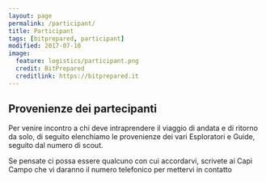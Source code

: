 ```yaml
---
layout: page
permalink: /participant/
title: Participant
tags: [bitprepared, participant]
modified: 2017-07-10
image:
  feature: logistics/participant.png 
  credit: BitPrepared
  creditlink: https://bitprepared.it
---
```

<link rel="stylesheet" href="https://unpkg.com/leaflet@1.1.0/dist/leaflet.css" integrity="sha512-wcw6ts8Anuw10Mzh9Ytw4pylW8+NAD4ch3lqm9lzAsTxg0GFeJgoAtxuCLREZSC5lUXdVyo/7yfsqFjQ4S+aKw==" crossorigin=""/>

<script src="https://unpkg.com/leaflet@1.1.0/dist/leaflet.js" integrity="sha512-mNqn2Wg7tSToJhvHcqfzLMU6J4mkOImSPTxVZAdo+lcPlk+GhZmYgACEe0x35K7YzW1zJ7XyJV/TT1MrdXvMcA==" crossorigin=""></script>

<h2>Provenienze dei partecipanti</h2>

<p>Per venire incontro a chi deve intraprendere il viaggio di andata e di ritorno da solo, 
di seguito elenchiamo le provenienze dei vari Esploratori e Guide, seguito dal numero di scout.
</p>

<p>Se pensate ci possa essere qualcuno con cui accordarvi, scrivete ai Capi Campo che vi daranno il numero telefonico per mettervi in contatto
</p>

<div id='map'></div>

<br/>
<!--
<table>
<tr><th>Consulta questa pagina di tanto in tanto per avere aggiornamenti!!</th></tr>
<tr><th>Citta</th><th>Provincia</th></tr>
  <tr><td>Pontecchio Polesine</td><td>Rovigo</td></tr>
  <tr><td>Roma</td><td>	Roma</td></tr>
  <tr><td>Roma</td><td>	Roma</td></tr>
  <tr><td>Biella</td><td>	Biella</td></tr>
  <tr><td>Pesaro</td><td>	Pesaro-Urbino</td></tr>
  <tr><td>Pesaro</td><td>	Pesaro-Urbino</td></tr>
  <tr><td>Roma</td><td>	Roma</td></tr>
  <tr><td>Padova</td><td>	Padova</td></tr>
  <tr><td>Gardone Val Trompia	</td><td> Brescia</td></tr>
  <tr><td>San Mauro in Valle</td><td>Forlì-Cesena</td></tr>
  <tr><td>Fellegara</td><td>	Reggio Emilia</td></tr>
  <tr><td>Bussolengo</td><td>	Verona</td></tr>
  <tr><td>Conselve</td><td>	Padova</td></tr>
  <tr><td>San Vito al Tagliamente</td><td>	Pordenone</td></tr>
  <tr><td>Castel Maggiore</td><td>	Bologna</td></tr>
  <tr><td>Latina</td><td>	Latina</td></tr>
  <tr><td>Dusino San Michele</td><td> Asti</td></tr>
  <tr><td>Pistoia</td><td>	Pistoia</td></tr>
  <tr><td>Bari</td><td>	Bari</td></tr>
  <tr><td>Padova</td><td>	Padova</td></tr>
  <tr><td>Pieve di Cento</td><td>	Bologna</td></tr>
  <tr><td>Pieve di Cento</td><td>	Bologna</td></tr>
  <tr><td>Vedano al Lambro</td><td>	Monza-Brianza</td></tr>
  <tr><td>Quinto di Treviso</td><td>	Treviso</td></tr>
  <tr><td>Castelmassa</td><td>	Rovigo</td></tr>
  <tr><td>Latina</td><td>	Latina</td></tr>
  <tr><td>Milano</td><td>	Milano</td></tr>
  <tr><td>Spoltore</td><td>	Pescara</td></tr>
</table>
-->

<script>
	var map = L.map('map').setView([44, 12], 6);
  map.locate({setView: true, maxZoom: 6});

	L.tileLayer('http://{s}.tile.osm.org/{z}/{x}/{y}.png', {
		attribution: '&copy; <a href="http://osm.org/copyright">OpenStreetMap</a> contributors'
	}).addTo(map);

  function onLocationFound(e) {
    var radius = e.accuracy / 2;

    L.marker(e.latlng).addTo(map)
     .bindPopup("You are within " + radius + " meters from this point").openPopup();

    L.circle(e.latlng, radius).addTo(map);
  }

  map.on('locationfound', onLocationFound);

L.marker([45.3251557, 8.4227666]).bindPopup("1305780").addTo(map);
L.marker([45.735097, 11.391791]).bindPopup("1336516").addTo(map);
L.marker([45.5501229, 12.0720877]).bindPopup("1380144").addTo(map);
L.marker([45.9308608, 12.4235873]).bindPopup("1281162").addTo(map);
L.marker([43.867643, 10.3397]).bindPopup("1443321").addTo(map);
L.marker([45.6701431, 9.9635127]).bindPopup("1284419").addTo(map);
L.marker([45.4371908, 12.3345898]).bindPopup("1276864").addTo(map);
L.marker([44.5630515, 11.271693]).bindPopup("1418191").addTo(map);
L.marker([44.6458885, 10.9255707]).bindPopup("1315640").addTo(map);
L.marker([45.2417684, 11.7508534]).bindPopup("1309347").addTo(map);
L.marker([44.5993449, 10.6878385]).bindPopup("1354674").addTo(map);
L.marker([44.5993449, 10.6878385]).bindPopup("1354667").addTo(map);
L.marker([40.312527, 18.200425]).bindPopup("1302538").addTo(map);
L.marker([43.7148603, 13.217754]).bindPopup("1441768").addTo(map);
L.marker([43.1607424, 10.6110056]).bindPopup("1289614").addTo(map);
L.marker([40.886431, 17.165495]).bindPopup("1481749").addTo(map);
L.marker([44.4936714, 11.3430347]).bindPopup("1380294").addTo(map);
L.marker([45.6140864, 11.6693937]).bindPopup("1337189").addTo(map);
L.marker([43.1119613, 12.3890104]).bindPopup("1347683").addTo(map);
L.marker([44.8866561, 10.8582083]).bindPopup("1312692").addTo(map);
L.marker([42.420643, 14.28701]).bindPopup("1449835").addTo(map);
L.marker([45.0697151, 7.5176764]).bindPopup("1348451").addTo(map);
L.marker([45.296592, 11.995113]).bindPopup("1358225").addTo(map);
L.marker([44.3535145, 11.7141233]).bindPopup("1445398").addTo(map);
L.marker([44.4161414, 12.2017617]).bindPopup("1450603").addTo(map);
L.marker([43.562561, 13.25007]).bindPopup("1349368").addTo(map);
L.marker([44.9129225, 8.615321]).bindPopup("1365120").addTo(map);
L.marker([41.4672589, 12.9035737]).bindPopup("1369506").addTo(map);
L.marker([45.192498, 11.3111274]).bindPopup("1278068").addTo(map);
L.marker([45.192498, 11.3111274]).bindPopup("1278073").addTo(map);
L.marker([44.4161414, 12.2017617]).bindPopup("1319621").addTo(map);
L.marker([45.9562503, 12.6597197]).bindPopup("1359122").addTo(map);
L.marker([41.894802, 12.4853384]).bindPopup("1353069").addTo(map);
L.marker([44.7835699, 10.8854523]).bindPopup("1282904").addTo(map);
L.marker([44.7835699, 10.8854523]).bindPopup("1320308").addTo(map);
L.marker([41.894802, 12.4853384]).bindPopup("1385884").addTo(map);

</script>
